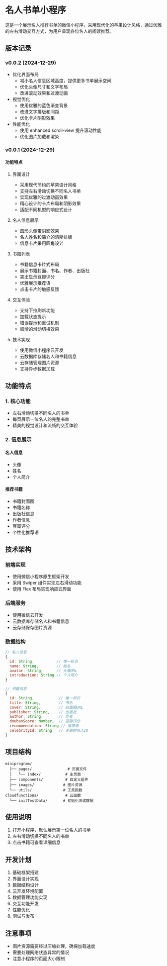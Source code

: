 # 名人书单小程序

这是一个展示名人推荐书单的微信小程序，采用现代化的苹果设计风格，通过优雅的左右滑动交互方式，为用户呈现各位名人的阅读推荐。

## 版本记录

### v0.0.2 (2024-12-29)
- 优化界面布局
  * 减小名人信息区域高度，提供更多书单展示空间
  * 优化头像尺寸和文字布局
  * 改进滚动效果和过渡动画
- 视觉优化
  * 使用优雅的蓝色渐变背景
  * 改进文字排版和间距
  * 优化卡片阴影效果
- 性能优化
  * 使用 enhanced scroll-view 提升滚动性能
  * 优化图片加载和渲染

### v0.0.1 (2024-12-29)
#### 功能特点
1. 界面设计
   - 采用现代简约的苹果设计风格
   - 支持左右滑动切换不同名人书单
   - 实现优雅的过渡动画效果
   - 精心设计的卡片布局和阴影效果
   - 适配不同机型的响应式设计

2. 名人信息展示
   - 圆形头像带阴影效果
   - 名人姓名和简介的清晰排版
   - 信息卡片采用圆角设计

3. 书籍列表
   - 书籍信息卡片式布局
   - 展示书籍封面、书名、作者、出版社
   - 突出显示豆瓣评分
   - 优雅展示推荐语
   - 点击卡片的触感反馈

4. 交互体验
   - 支持下拉刷新功能
   - 加载状态提示
   - 错误提示和重试机制
   - 顺滑的滑动切换效果

5. 技术实现
   - 使用微信小程序云开发
   - 云数据库存储名人和书籍信息
   - 云存储管理图片资源
   - 支持异步数据加载

## 功能特点

### 1. 核心功能
- 左右滑动切换不同名人的书单
- 每页展示一位名人的完整书单
- 精美的视觉设计和流畅的交互体验

### 2. 信息展示
#### 名人信息
- 头像
- 姓名
- 个人简介

#### 推荐书籍
- 书籍封面图
- 书籍名称
- 出版社信息
- 作者信息
- 豆瓣评分
- 个性化推荐语

## 技术架构

### 前端实现
- 使用微信小程序原生框架开发
- 采用 Swiper 组件实现左右滑动功能
- 使用 Flex 布局实现响应式界面

### 后端服务
- 使用微信云开发
- 云数据库存储名人和书籍信息
- 云存储保存图片资源

### 数据结构
```javascript
// 名人信息
{
  id: String,          // 唯一标识
  name: String,        // 姓名
  avatar: String,      // 头像URL
  introduction: String // 个人简介
}

// 书籍信息
{
  id: String,           // 唯一标识
  title: String,        // 书名
  cover: String,        // 封面图URL
  publisher: String,    // 出版社
  author: String,       // 作者
  doubanScore: Number,  // 豆瓣评分
  recommendation: String // 推荐语
  celebrityId: String   // 关联的名人ID
}
```

## 项目结构
```
miniprogram/
  ├── pages/                # 页面文件
  │   └── index/           # 主页面
  ├── components/          # 自定义组件
  ├── images/             # 图片资源
  └── utils/              # 工具函数
cloudfunctions/            # 云函数
  └── initTestData/       # 初始化测试数据
```

## 使用说明
1. 打开小程序，默认展示第一位名人的书单
2. 左右滑动切换不同名人的书单
3. 点击书籍可查看详细信息

## 开发计划
1. 基础框架搭建
2. 界面设计实现
3. 数据结构设计
4. 云开发环境配置
5. 数据管理功能实现
6. 交互功能开发
7. 性能优化
8. 测试与发布

## 注意事项
- 图片资源需要经过压缩处理，确保加载速度
- 需要处理网络状态异常的情况
- 注意小程序的页面大小限制
